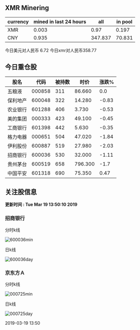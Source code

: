 ## XMR Minering

|currency|mined in last 24 hours|all|in pool|
|---|---|---|---|
|XMR|0.003|0.97|0.197|
|CNY|0.935|347.837|70.831|

今日美元对人民币 6.72	今日xmr对人民币358.77


## 今日重仓股 

|股名|代码|被持数|时价|涨跌%|
|---|---|---|---|---|
|五粮液|000858|311|86.660|0.0|
|保利地产|600048|322|14.280|-0.83|
|农业银行|601288|406|3.730|-0.53|
|美的集团|000333|423|49.100|-0.45|
|工商银行|601398|442|5.630|-0.35|
|格力电器|000651|504|47.020|-1.84|
|伊利股份|600887|519|27.980|-2.03|
|招商银行|600036|530|32.000|-1.11|
|贵州茅台|600519|658|796.300|-1.7|
|中国平安|601318|690|75.350|0.47|

## 关注股信息
**更新时间 : Tue Mar 19 13:50:10 2019**
### 招商银行 
分时k线

![600036min](http://image.sinajs.cn/newchart/min/n/sh600036.gif)

日k线

![600036day](http://image.sinajs.cn/newchart/daily/n/sh600036.gif)

### 京东方Ａ 
分时k线

![000725min](http://image.sinajs.cn/newchart/min/n/sz000725.gif)

日k线

![000725day](http://image.sinajs.cn/newchart/daily/n/sz000725.gif)

2019-03-19 13:50